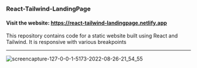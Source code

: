 ### React-Tailwind-LandingPage
#### Visit the website: https://react-tailwind-landingpage.netlify.app
This repository contains code for a static website built using React and Tailwind. It is responsive with various breakpoints

****
![screencapture-127-0-0-1-5173-2022-08-26-21_54_55](https://user-images.githubusercontent.com/70688937/186950096-efa764b6-7f30-45e0-879d-78ed2aa7b52b.png)
